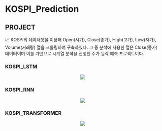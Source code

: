 # KOSPI_Prediction


## PROJECT

📈 KOSPI의 데이터셋을 이용해 Open(시가), Close(종가), High(고가), Low(저가), Volume(거래량) 열을 크롤링하여 구축하였다. 
그 중 분석에 사용한 열은 Close(종가) 데이터이며 이를 기반으로 시계열 분석을 진행한 주가 등락 예측 프로젝트이다. 


### KOSPI_LSTM
<p align="center">
  <img src="https://github.com/bvnohz/KOSPI_Prediction/assets/141910199/f684bd07-0a81-41d1-a3d8-8f57f8d9fcbd">
</p>


### KOSPI_RNN
<p align="center">
  <img src="https://github.com/bvnohz/KOSPI_Prediction/assets/141910199/925370a0-27e1-4794-9b9e-ec94394abf38">
</p>


### KOSPI_TRANSFORMER
<p align="center">
  <img src="https://github.com/bvnohz/KOSPI_Prediction/assets/141910199/aa6f6ccf-3fa8-4d10-8574-50ed1fce5b9d">
</p>

